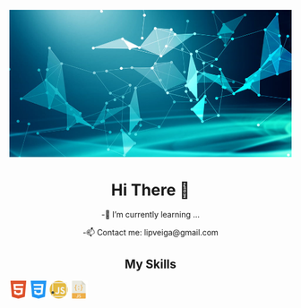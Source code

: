 ![Cover](https://github.com/LipDesigns/LipDesigns/blob/main/img/285823f61c7ed73.jpg)

<h1 align=center>Hi There 👋</h1>

<p align=center>-🌱 I’m currently learning ... </p>

<p align=center>-📫 Contact me: lipveiga@gmail.com </p>

<h2 align=center>My Skills</h2>

<div dipslay=flex, flex-direction=column>
        <img src="img/html5.png">
        <img src="img/css-3.png">
        <img src="img/javascript.png">
        <img src="img/javascript (1).png">
</div>
